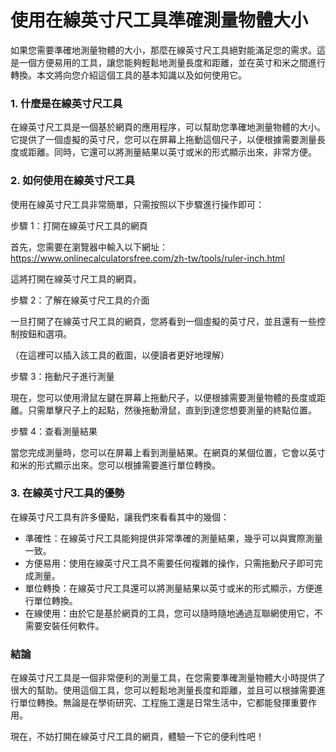 使用在線英寸尺工具準確測量物體大小
=================

如果您需要準確地測量物體的大小，那麼在線英寸尺工具絕對能滿足您的需求。這是一個方便易用的工具，讓您能夠輕鬆地測量長度和距離，並在英寸和米之間進行轉換。本文將向您介紹這個工具的基本知識以及如何使用它。

### 1. 什麼是在線英寸尺工具

在線英寸尺工具是一個基於網頁的應用程序，可以幫助您準確地測量物體的大小。它提供了一個虛擬的英寸尺，您可以在屏幕上拖動這個尺子，以便根據需要測量長度或距離。同時，它還可以將測量結果以英寸或米的形式顯示出來，非常方便。

### 2. 如何使用在線英寸尺工具

使用在線英寸尺工具非常簡單，只需按照以下步驟進行操作即可：

步驟 1：打開在線英寸尺工具的網頁

首先，您需要在瀏覽器中輸入以下網址：<https://www.onlinecalculatorsfree.com/zh-tw/tools/ruler-inch.html>

這將打開在線英寸尺工具的網頁。

步驟 2：了解在線英寸尺工具的介面

一旦打開了在線英寸尺工具的網頁，您將看到一個虛擬的英寸尺，並且還有一些控制按鈕和選項。

（在這裡可以插入該工具的截圖，以便讀者更好地理解）

步驟 3：拖動尺子進行測量

現在，您可以使用滑鼠左鍵在屏幕上拖動尺子，以便根據需要測量物體的長度或距離。只需單擊尺子上的起點，然後拖動滑鼠，直到到達您想要測量的終點位置。

步驟 4：查看測量結果

當您完成測量時，您可以在屏幕上看到測量結果。在網頁的某個位置，它會以英寸和米的形式顯示出來。您可以根據需要進行單位轉換。

### 3. 在線英寸尺工具的優勢

在線英寸尺工具有許多優點，讓我們來看看其中的幾個：

- 準確性：在線英寸尺工具能夠提供非常準確的測量結果，幾乎可以與實際測量一致。
- 方便易用：使用在線英寸尺工具不需要任何複雜的操作，只需拖動尺子即可完成測量。
- 單位轉換：在線英寸尺工具還可以將測量結果以英寸或米的形式顯示，方便進行單位轉換。
- 在線使用：由於它是基於網頁的工具，您可以隨時隨地通過互聯網使用它，不需要安裝任何軟件。

### 結論

在線英寸尺工具是一個非常便利的測量工具，在您需要準確測量物體大小時提供了很大的幫助。使用這個工具，您可以輕鬆地測量長度和距離，並且可以根據需要進行單位轉換。無論是在學術研究、工程施工還是日常生活中，它都能發揮重要作用。

現在，不妨打開在線英寸尺工具的網頁，體驗一下它的便利性吧！